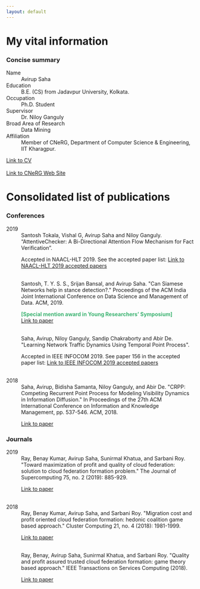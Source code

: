 ```yaml
---
layout: default
---
```


# [](#header-1)My vital information

### Concise summary

<dl>
<dt>Name</dt>
<dd>Avirup Saha</dd>
<dt>Education</dt>
<dd>B.E. (CS) from Jadavpur University, Kolkata.</dd>
<dt>Occupation</dt>
<dd>Ph.D. Student</dd>
<dt>Supervisor</dt>
<dd>Dr. Niloy Ganguly</dd>
<dt>Broad Area of Research</dt>
<dd>Data Mining</dd>
<dt>Affiliation</dt>
<dd>Member of CNeRG, Department of Computer Science & Engineering, IIT Kharagpur.</dd>
</dl>

[Link to CV](https://drive.google.com/open?id=1ZlQOWpZ9A8QS_j_1QO23P-GViyuV8lKe)
<br/><br/>
[Link to CNeRG Web Site](http://www.cnergres.iitkgp.ac.in/)



# Consolidated list of publications

### Conferences

<dl>
  <dt> 2019 </dt>
  <dd> Santosh Tokala, Vishal G, Avirup Saha and Niloy Ganguly. “AttentiveChecker: A Bi-Directional Attention Flow Mechanism for Fact Verification”. 
    <p> Accepted in NAACL-HLT 2019. See the accepted paper list: <a href='https://naacl2019.org/program/accepted/'>Link to NAACL-HLT 2019 accepted papers</a> </p></dd>
  
  <br/>
  <dd> Santosh, T. Y. S. S., Srijan Bansal, and Avirup Saha. "Can Siamese Networks help in stance detection?." Proceedings of the ACM India Joint International Conference on Data Science and Management of Data. ACM, 2019. <p style="color:MediumSeaGreen;"> <strong>[Special mention award in Young Researchers’ Symposium]</strong>  
  <br/><a href='https://dl.acm.org/citation.cfm?id=3297047'>Link to paper</a> </p></dd>
  
  <br/>
  <dd> Saha, Avirup, Niloy Ganguly, Sandip Chakraborty and Abir De. "Learning Network Traffic Dynamics Using Temporal Point Process". 
  <p> Accepted in IEEE INFOCOM 2019. See paper 156 in the accepted paper list: <a href='https://infocom2019.ieee-infocom.org/accepted-paper-list-main-conference'>Link to IEEE INFOCOM 2019 accepted papers</a> </p></dd>
  
  <br/>
  <dt> 2018 </dt>
  <dd> Saha, Avirup, Bidisha Samanta, Niloy Ganguly, and Abir De. "CRPP: Competing Recurrent Point Process for Modeling Visibility Dynamics in Information Diffusion." In Proceedings of the 27th ACM International Conference on Information and Knowledge Management, pp. 537-546. ACM, 2018. <p><a href='https://dl.acm.org/citation.cfm?id=3271726'>Link to paper</a> </p></dd>
</dl>
  
### Journals

<dl>
  <dt> 2019 </dt>
  <dd> Ray, Benay Kumar, Avirup Saha, Sunirmal Khatua, and Sarbani Roy. "Toward maximization of profit and quality of cloud federation: solution to cloud federation formation problem." The Journal of Supercomputing 75, no. 2 (2019): 885-929. <p><a href='https://link.springer.com/article/10.1007/s11227-018-2620-2'>Link to paper</a> </p></dd>
  <br/>
  <dt> 2018 </dt>
  <dd> Ray, Benay Kumar, Avirup Saha, and Sarbani Roy. "Migration cost and profit oriented cloud federation formation: hedonic coalition game based approach." Cluster Computing 21, no. 4 (2018): 1981-1999. <p><a href='https://link.springer.com/article/10.1007/s10586-018-2837-0'>Link to paper</a> </p></dd>
  <br/>
  <dd> Ray, Benay, Avirup Saha, Sunirmal Khatua, and Sarbani Roy. "Quality and profit assured trusted cloud federation formation: game theory based approach." IEEE Transactions on Services Computing (2018). <p><a href='https://ieeexplore.ieee.org/document/8356142'>Link to paper</a> </p></dd>
</dl>




